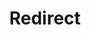 ---
layout: src/layouts/Redirect.astro
pubDate: 2023-01-01
modDate: 2024-05-22
title: Redirect
redirect: https://octopus.com/docs/best-practices/octopus-administration/project-and-project-groups
description: Guidelines and recommendations for configuring projects and project groups in Octopus Deploy.
---